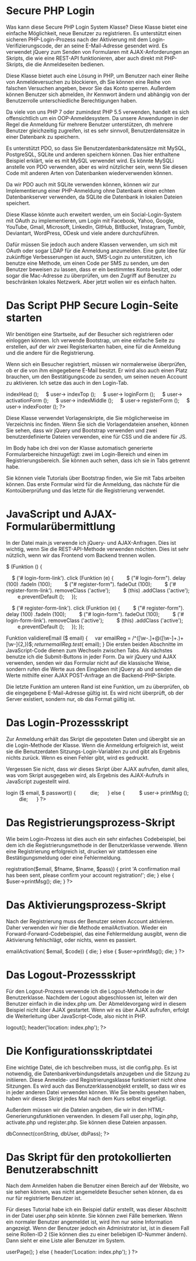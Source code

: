#
#  Secure PHP Login

Was kann diese Secure PHP Login System Klasse?
Diese Klasse bietet eine einfache Möglichkeit, neue Benutzer zu registrieren. Es unterstützt einen sicheren PHP-Login-Prozess nach der Aktivierung mit dem Login-Verifizierungscode, der an seine E-Mail-Adresse gesendet wird. Es verwendet jQuery zum Senden von Formularen mit AJAX-Anforderungen an Skripts, die wie eine REST-API funktionieren, aber auch direkt mit PHP-Skripts, die die Anmeldeseiten bedienen.

Diese Klasse bietet auch eine Lösung in PHP, um Benutzer nach einer Reihe von Anmeldeversuchen zu blockieren, dh Sie können eine Reihe von falschen Versuchen angeben, bevor Sie das Konto sperren. Außerdem können Benutzer sich abmelden, ihr Kennwort ändern und abhängig von der Benutzerrolle unterschiedliche Berechtigungen haben.

Da viele von uns PHP 7 oder zumindest PHP 5.5 verwenden, handelt es sich offensichtlich um ein OOP-Anmeldesystem. Da unsere Anwendungen in der Regel die Anmeldung für mehrere Benutzer unterstützen, dh mehrere Benutzer gleichzeitig zugreifen, ist es sehr sinnvoll, Benutzerdatensätze in einer Datenbank zu speichern.

Es unterstützt PDO, so dass Sie Benutzerdatenbankdatensätze mit MySQL, PostgreSQL, SQLite und anderen speichern können. Das hier enthaltene Beispiel erklärt, wie es mit MySQL verwendet wird. Es könnte MySQLi anstelle von PDO verwenden, aber es wird nützlicher sein, wenn Sie diesen Code mit anderen Arten von Datenbanken wiederverwenden können.

Da wir PDO auch mit SQLite verwenden können, können wir zur Implementierung einer PHP-Anmeldung ohne Datenbank einen echten Datenbankserver verwenden, da SQLite die Datenbank in lokalen Dateien speichert.

Diese Klasse könnte auch erweitert werden, um ein Social-Login-System mit OAuth zu implementieren, um Login mit Facebook, Yahoo, Google, YouTube, Gmail, Microsoft, LinkedIn, GitHub, BitBucket, Instagram, Tumblr, Deviantart, WordPress, ODesk und viele andere durchzuführen.

Dafür müssen Sie jedoch auch andere Klassen verwenden, um sich mit OAuth oder sogar LDAP für die Anmeldung anzumelden. Eine gute Idee für zukünftige Verbesserungen ist auch, SMS-Login zu unterstützen, ich benutze eine Methode, um einen Code per SMS zu senden, um den Benutzer beweisen zu lassen, dass er ein bestimmtes Konto besitzt, oder sogar die Mac-Adresse zu überprüfen, um den Zugriff auf Benutzer zu beschränken lokales Netzwerk. Aber jetzt wollen wir es einfach halten.
#

# Das Script PHP Secure Login-Seite starten

Wir benötigen eine Startseite, auf der Besucher sich registrieren oder einloggen können. Ich verwende Bootstrap, um eine einfache Seite zu erstellen, auf der wir zwei Registerkarten haben, eine für die Anmeldung und die andere für die Registrierung.

Wenn sich ein Besucher registriert, müssen wir normalerweise überprüfen, ob er die von ihm eingegebene E-Mail besitzt. Er wird also auch einen Platz brauchen, um den Bestätigungscode zu senden, um seinen neuen Account zu aktivieren. Ich setze das auch in den Login-Tab.

<? php
    require_once '../class/user.php';
    require_once 'config.php';

    $ user-> indexHead ();
    $ user-> indexTop ();
    $ user-> loginForm ();
    $ user-> activationForm ();
    $ user-> indexMiddle ();
    $ user-> registerForm ();
    $ user-> indexFooter ();
?>
Diese Klasse verwendet Vorlagenskripte, die Sie möglicherweise im Verzeichnis inc finden. Wenn Sie sich die Vorlagendateien ansehen, können Sie sehen, dass wir jQuery und Bootstrap verwenden und zwei benutzerdefinierte Dateien verwenden, eine für CSS und die andere für JS.

Im Body habe ich drei von der Klasse automatisch generierte Formularbereiche hinzugefügt: zwei im Login-Bereich und einen im Registrierungsbereich. Sie können auch sehen, dass ich sie in Tabs getrennt habe.

Sie können viele Tutorials über Bootstrap finden, wie Sie mit Tabs arbeiten können. Das erste Formular wird für die Anmeldung, das nächste für die Kontoüberprüfung und das letzte für die Registrierung verwendet.

#
# JavaScript und AJAX-Formularübermittlung

In der Datei main.js verwende ich jQuery- und AJAX-Anfragen. Dies ist wichtig, wenn Sie die REST-API-Methode verwenden möchten. Dies ist sehr nützlich, wenn wir das Frontend vom Backend trennen wollen.

$ (Funktion () {

    $ ('# login-form-link'). click (Funktion (e) {
        $ ("# login-form"). delay (100) .fadeIn (100);
        $ ("# register-form"). fadeOut (100);
        $ ('# register-form-link'). removeClass ('active');
        $ (this) .addClass ('active');
        e.preventDefault ();
    });

    $ ('# register-form-link'). click (Funktion (e) {
        $ ("# register-form"). delay (100) .fadeIn (100);
        $ ("# login-form"). fadeOut (100);
        $ ('# login-form-link'). removeClass ('active');
        $ (this) .addClass ('active');
        e.preventDefault ();
    });
});

Funktion validiereEmail ($ email) {
    var emailReg = /^([\w-\.]+@([\w-]+\.)+[\w-]{2,})$$;
    return emailReg.test ($ email);
}
Die ersten beiden Abschnitte im JavaScript-Code dienen zum Wechseln zwischen Tabs. Als nächstes benutze ich die Submit-Buttons in jeder Form. Da wir jQuery und AJAX verwenden, senden wir das Formular nicht auf die klassische Weise, sondern rufen die Werte aus den Eingaben mit jQuery ab und senden die Werte mithilfe einer AJAX POST-Anfrage an die Backend-PHP-Skripte.

Die letzte Funktion am unteren Rand ist eine Funktion, um zu überprüfen, ob die eingegebene E-Mail-Adresse gültig ist. Es wird nicht überprüft, ob der Server existiert, sondern nur, ob das Format gültig ist.

#
# Das Login-Prozessskript

Zur Anmeldung erhält das Skript die geposteten Daten und übergibt sie an die Login-Methode der Klasse. Wenn die Anmeldung erfolgreich ist, weist sie die Benutzerdaten Sitzungs-Login-Variablen zu und gibt als Ergebnis nichts zurück. Wenn es einen Fehler gibt, wird es gedruckt.

Vergessen Sie nicht, dass wir dieses Skript über AJAX aufrufen, damit alles, was vom Skript ausgegeben wird, als Ergebnis des AJAX-Aufrufs in JavaScript zugestellt wird.

<? php
     require_once '../class/user.php';
     require_once 'config.php';

     $ email = filter_input (INPUT_POST, 'Benutzername', FILTER_SANITIZE_EMAIL);
     $ password = filter_input (INPUT_POST, 'Passwort', FILTER_DEFAULT);

     if ($ user-> login ($ email, $ passwort)) {
         die;
     } else {
         $ user-> printMsg ();
         die;
     }
?>
#
# Das Registrierungsprozess-Skript

Wie beim Login-Prozess ist dies auch ein sehr einfaches Codebeispiel, bei dem ich die Registrierungsmethode in der Benutzerklasse verwende. Wenn eine Registrierung erfolgreich ist, drucken wir stattdessen eine Bestätigungsmeldung oder eine Fehlermeldung.
<?php
    require_once '../class/user.php';
    require_once 'config.php';

    $email = filter_input(INPUT_POST, 'email', FILTER_SANITIZE_EMAIL);
    $fname = filter_input(INPUT_POST, 'fname', FILTER_SANITIZE_STRING);
    $lname = filter_input(INPUT_POST, 'lname', FILTER_SANITIZE_STRING);
    $pass = filter_input(INPUT_POST, 'password', FILTER_DEFAULT);

    if($user->registration($email, $fname, $lname, $pass)) {
        print 'A confirmation mail has been sent, please confirm your account registration!';
        die;
    } else {
        $user->printMsg();
        die;
    }
?>
#
# Das Aktivierungsprozess-Skript
Nach der Registrierung muss der Benutzer seinen Account aktivieren. Daher verwenden wir hier die Methode emailActivation. Wieder ein Forward-Forward-Codebeispiel, das eine Fehlermeldung ausgibt, wenn die Aktivierung fehlschlägt, oder nichts, wenn es passiert.

<?php
    require_once '../class/user.php';
    require_once 'config.php';

    $email = filter_input(INPUT_POST, 'email', FILTER_SANITIZE_EMAIL);
    $code = filter_input(INPUT_POST, 'code', FILTER_DEFAULT);
    
    if($user->emailActivation( $email, $code)) {
        die;
    } else {
        $user->printMsg();
        die;
    }
    ?>
#
# Das Logout-Prozessskript
Für den Logout-Prozess verwende ich die Logout-Methode in der Benutzerklasse. Nachdem der Logout abgeschlossen ist, leiten wir den Benutzer einfach in die index.php um. Der Abmeldevorgang wird in diesem Beispiel nicht über AJAX gestartet. Wenn wir es über AJAX aufrufen, erfolgt die Weiterleitung über JavaScript-Code, also nicht in PHP.
<?php
    require_once '../user.php';
    require_once 'config.php';

    $user->logout();

    header('location: index.php');
?>
#
# Die Konfigurationsskriptdatei
Eine wichtige Datei, die ich beschreiben muss, ist die config.php. Es ist notwendig, die Datenbankverbindungsdetails anzugeben und die Sitzung zu initiieren. Diese Anmelde- und Registrierungsklasse funktioniert nicht ohne Sitzungen. Es wird auch das Benutzerklassenobjekt erstellt, so dass wir es in jeder anderen Datei verwenden können. Wie Sie bereits gesehen haben, haben wir dieses Skript jedes Mal nach dem Kurs selbst eingefügt.

Außerdem müssen wir die Dateien angeben, die wir in den HTML-Generierungsfunktionen verwenden. In diesem Fall user.php, login.php, activate.php und register.php. Sie können diese Dateien anpassen.
<?php
    session_start();
    define('conString', 'mysql:host=localhost;dbname=login');
    define('dbUser', 'root');
    define('dbPass', 'root');

    define('userfile', 'user.php');
    define('loginfile', 'login.php');
    define('activatefile', 'activate.php');
    define('registerfile', 'register.php');

    ini_set('display_errors', 1);
    ini_set('display_startup_errors', 1);
    error_reporting(E_ALL);

    $user = new User();
    $user->dbConnect(conString, dbUser, dbPass);
?>
#
# Das Skript für den protokollierten Benutzerabschnitt

Nach dem Anmelden haben die Benutzer einen Bereich auf der Website, wo sie sehen können, was nicht angemeldete Besucher sehen können, da es nur für registrierte Benutzer ist.

Für dieses Tutorial habe ich ein Beispiel dafür erstellt, was dieser Abschnitt in der Datei user.php sein könnte. Sie können zwei Fälle bemerken. Wenn ein normaler Benutzer angemeldet ist, wird ihm nur seine Information angezeigt. Wenn der Benutzer jedoch ein Administrator ist, ist in diesem Fall seine Rollen-ID 2 (Sie können dies zu einer beliebigen ID-Nummer ändern). Dann sieht er eine Liste aller Benutzer im System.
<?php
   require_once '../class/user.php';
   require_once 'config.php';

   if(IsSet($_SESSION['user']['id']) {
       $user->userPage();
   } else {
      header('Location: index.php');
   }
?>


   


